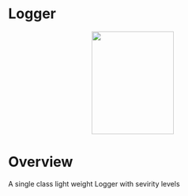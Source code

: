 # Logger
<p align="center">
  <img width="166" height="208" src="https://github.com/alongenosar/Logger/blob/master/light.png">
</p>


# Overview
A single class light weight Logger with sevirity levels


